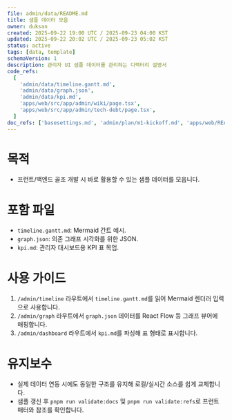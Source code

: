 ```yaml
---
file: admin/data/README.md
title: 샘플 데이터 모음
owner: duksan
created: 2025-09-22 19:00 UTC / 2025-09-23 04:00 KST
updated: 2025-09-22 20:02 UTC / 2025-09-23 05:02 KST
status: active
tags: [data, template]
schemaVersion: 1
description: 관리자 UI 샘플 데이터를 관리하는 디렉터리 설명서
code_refs:
  [
    'admin/data/timeline.gantt.md',
    'admin/data/graph.json',
    'admin/data/kpi.md',
    'apps/web/src/app/admin/wiki/page.tsx',
    'apps/web/src/app/admin/tech-debt/page.tsx',
  ]
doc_refs: ['basesettings.md', 'admin/plan/m1-kickoff.md', 'apps/web/README.md']
---
```


# 목적

- 프런트/백엔드 골조 개발 시 바로 활용할 수 있는 샘플 데이터를 모읍니다.

# 포함 파일

- `timeline.gantt.md`: Mermaid 간트 예시.
- `graph.json`: 의존 그래프 시각화를 위한 JSON.
- `kpi.md`: 관리자 대시보드용 KPI 표 목업.

# 사용 가이드

1. `/admin/timeline` 라우트에서 `timeline.gantt.md`를 읽어 Mermaid 렌더러 입력으로 사용합니다.
2. `/admin/graph` 라우트에서 `graph.json` 데이터를 React Flow 등 그래프 뷰어에 매핑합니다.
3. `/admin/dashboard` 라우트에서 `kpi.md`를 파싱해 표 형태로 표시합니다.

# 유지보수

- 실제 데이터 연동 시에도 동일한 구조를 유지해 로컬/실시간 소스를 쉽게 교체합니다.
- 샘플 갱신 후 `pnpm run validate:docs` 및 `pnpm run validate:refs`로 프런트매터와 참조를 확인합니다.
